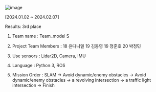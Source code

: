 ![image](https://github.com/Jeongminssgit/Kookmin-Univ_Coss_Virtual-Environment-Self-Driving-Competition/assets/151872991/90843992-d079-44ee-af3b-787232852457)

[2024.01.02 ~ 2024.02.07]

Results: 3rd place

1. Team name : Team_model S

2. Project Team Members : 18 윤다니엘 19 김동영 19 정준호 20 박정민

3. Use sensors : Lidar2D, Camera, IMU

4. Language : Python 3, ROS

5. Mission Order : SLAM -> Avoid dynamic/enemy obstacles -> Avoid dynamic/enemy obstacles -> a revolving intersection -> a traffic light intersection -> Finish







